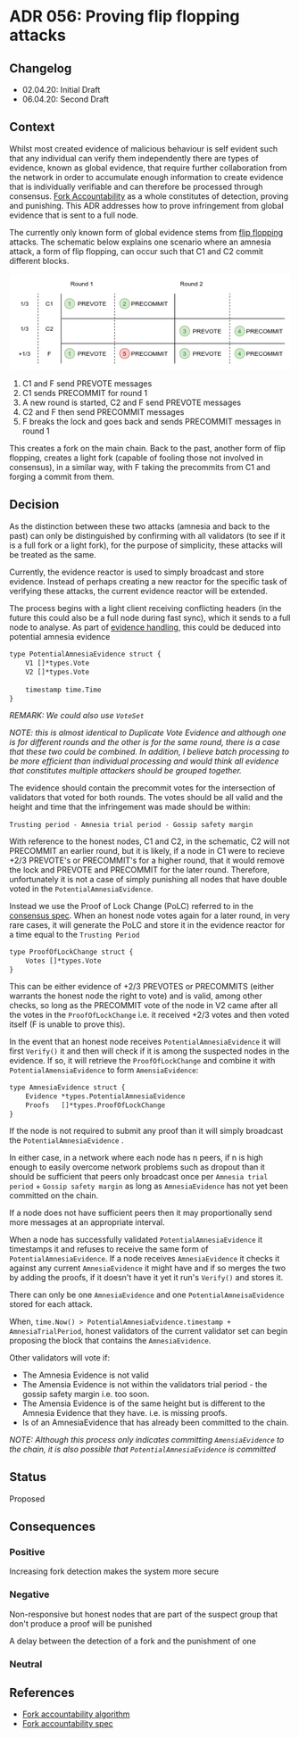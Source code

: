 # ADR 056: Proving flip flopping attacks

## Changelog

- 02.04.20: Initial Draft
- 06.04.20: Second Draft

## Context

Whilst most created evidence of malicious behaviour is self evident such that any individual can verify them independently there are types of evidence, known as global evidence, that require further collaboration from the network in order to accumulate enough information to create evidence that is individually verifiable and can therefore be processed through consensus. [Fork Accountability](https://github.com/tendermint/spec/blob/master/spec/consensus/light-client/accountability.md) as a whole constitutes of detection, proving and punishing. This ADR addresses how to prove infringement from global evidence that is sent to a full node.

The currently only known form of global evidence stems from [flip flopping](https://github.com/tendermint/spec/blob/master/spec/consensus/light-client/accountability.md#flip-flopping) attacks. The schematic below explains one scenario where an amnesia attack, a form of flip flopping, can occur such that C1 and C2 commit different blocks.

![](../imgs/tm-amnesia-attack.png)

1. C1 and F send PREVOTE messages
2. C1 sends PRECOMMIT for round 1
3. A new round is started, C2 and F send PREVOTE messages
4. C2 and F then send PRECOMMIT messages
5. F breaks the lock and goes back and sends PRECOMMIT messages in round 1


This creates a fork on the main chain.  Back to the past, another form of flip flopping, creates a light fork (capable of fooling those not involved in consensus), in a similar way, with F taking the precommits from C1 and forging a commit from them.

## Decision

As the distinction between these two attacks (amnesia and back to the past) can only be distinguished by confirming with all validators (to see if it is a full fork or a light fork), for the purpose of simplicity, these attacks will be treated as the same.

Currently, the evidence reactor is used to simply broadcast and store evidence. Instead of perhaps creating a new reactor for the specific task of verifying these attacks, the current evidence reactor will be extended.

The process begins with a light client receiving conflicting headers (in the future this could also be a full node during fast sync), which it sends to a full node to analyse. As part of [evidence handling](https://github.com/tendermint/tendermint/blob/master/docs/architecture/adr-047-handling-evidence-from-light-client.md), this could be deduced into potential amnesia evidence

```
type PotentialAmnesiaEvidence struct {
	V1 []*types.Vote
	V2 []*types.Vote

	timestamp time.Time
}
```

*REMARK: We could also use `VoteSet`*

*NOTE: this is almost identical to Duplicate Vote Evidence and although one is for different rounds and the other is for the same round, there is a case that these two could be combined. In addition, I believe batch processing to be more efficient than individual processing and would think all evidence that constitutes multiple attackers should be grouped together.*

The evidence should contain the precommit votes for the intersection of validators that voted for both rounds. The votes should be all valid and the height and time that the infringement was made should be within:

`Trusting period - Amnesia trial period - Gossip safety margin`

With reference to the honest nodes, C1 and C2, in the schematic, C2 will not PRECOMMIT an earlier round, but it is likely, if a node in C1 were to recieve +2/3 PREVOTE's or PRECOMMIT's for a higher round, that it would remove the lock and PREVOTE and PRECOMMIT for the later round. Therefore, unfortunately it is not a case of simply punishing all nodes that have double voted in the `PotentialAmnesiaEvidence`.

Instead we use the Proof of Lock Change (PoLC) referred to in the [consensus spec](https://github.com/tendermint/spec/blob/master/spec/consensus/consensus.md#terms). When an honest node votes again for a later round, in very rare cases, it will generate the PoLC and store it in the evidence reactor for a time equal to the `Trusting Period`

```
type ProofOfLockChange struct {
	Votes []*types.Vote
}
```

This can be either evidence of +2/3 PREVOTES or PRECOMMITS (either warrants the honest node the right to vote) and is valid, among other checks, so long as the PRECOMMIT vote of the node in V2 came after all the votes in the `ProofOfLockChange` i.e. it received +2/3  votes and then voted itself (F is unable to prove this).

In the event that an honest node receives `PotentialAmnesiaEvidence` it will first `Verify()` it and then will check if it is among the suspected nodes in the evidence. If so, it will retrieve the `ProofOfLockChange` and combine it with `PotentialAmensiaEvidence` to form `AmensiaEvidence`:

```
type AmnesiaEvidence struct {
	Evidence *types.PotentialAmnesiaEvidence
	Proofs	 []*types.ProofOfLockChange
}
```

If the node is not required to submit any proof than it will simply broadcast the `PotentialAmnesiaEvidence` .

In either case, in a network where each node has n peers, if n is high enough to easily overcome network problems such as dropout than it should be sufficient that peers only broadcast once per `Amnesia trial period` + `Gossip safety margin` as long as `AmnesiaEvidence` has not yet been committed on the chain.

If a node does not have sufficient peers then it may proportionally send more messages at an appropriate interval.

When a node has successfully validated `PotentialAmnesiaEvidence` it timestamps it and refuses to receive the same form of `PotentialAmnesiaEvidence`. If a node receives `AmnesiaEvidence` it checks it against any current `AmnesiaEvidence` it might have and if so merges the two by adding the proofs, if it doesn't have it yet it run's `Verify()` and stores it.

There can only be one `AmnesiaEvidence` and one `PotentialAmneisaEvidence` stored for each attack.

When, `time.Now() > PotentialAmnesiaEvidence.timestamp + AmnesiaTrialPeriod`, honest validators of the current validator set can begin proposing the block that contains the `AmnesiaEvidence`.

Other validators will vote <nil> if:

- The Amnesia Evidence is not valid
- The Amensia Evidence is not within the validators trial period - the gossip safety margin i.e. too soon.
- The Amensia Evidence is of the same height but is different to the Amnesia Evidence that they have. i.e. is missing proofs.
- Is of an AmnesiaEvidence that has already been committed to the chain.

*NOTE: Although this process only indicates committing `AmensiaEvidence` to the chain, it is also possible that `PotentialAmnesiaEvidence` is committed*

## Status

Proposed

## Consequences

### Positive

Increasing fork detection makes the system more secure

### Negative

Non-responsive but honest nodes that are part of the suspect group that don't produce a proof will be punished

A delay between the detection of a fork and the punishment of one

### Neutral

## References

- [Fork accountability algorithm](https://docs.google.com/document/d/11ZhMsCj3y7zIZz4udO9l25xqb0kl7gmWqNpGVRzOeyY/edit)
- [Fork accountability spec](https://github.com/tendermint/spec/blob/master/spec/consensus/light-client/accountability.md)
